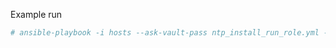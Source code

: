 Example run
```bash
# ansible-playbook -i hosts --ask-vault-pass ntp_install_run_role.yml -kKb --check
```
